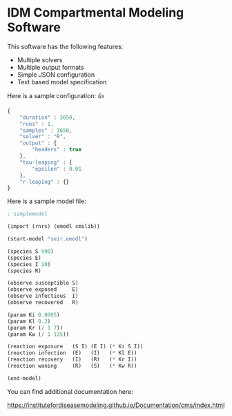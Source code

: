 # IDM Compartmental Modeling Software

This software has the following features:

 * Multiple solvers
 * Multiple output formats
 * Simple JSON configuration
 * Text based model specification

Here is a sample configuration: :+1:

```javascript
{
    "duration" : 3650,
    "runs" : 1,
    "samples" : 3650,
    "solver" : "R",
    "output" : {
        "headers" : true
    },
    "tau-leaping" : {
        "epsilon" : 0.01
    },
    "r-leaping" : {}
}
```

Here is a sample model file:

```Scheme
; simplemodel

(import (rnrs) (emodl cmslib))

(start-model "seir.emodl")

(species S 990)
(species E)
(species I 10)
(species R)

(observe susceptible S)
(observe exposed     E)
(observe infectious  I)
(observe recovered   R)

(param Ki 0.0005)
(param Kl 0.2)
(param Kr (/ 1 7))
(param Kw (/ 1 135))

(reaction exposure   (S I) (E I) (* Ki S I))
(reaction infection  (E)   (I)   (* Kl E))
(reaction recovery   (I)   (R)   (* Kr I))
(reaction waning     (R)   (S)   (* Kw R))

(end-model)
```
You can find additional documentation here:

https://institutefordiseasemodeling.github.io/Documentation/cms/index.html
